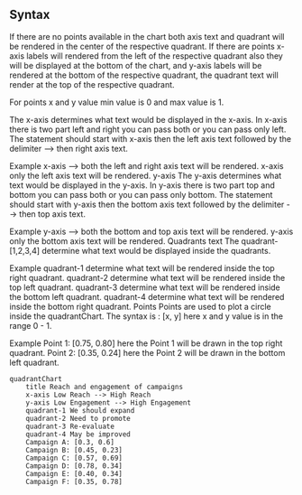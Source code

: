 ## Syntax

If there are no points available in the chart both axis text and quadrant will be rendered in the center of the respective quadrant. If there are points x-axis labels will rendered from the left of the respective quadrant also they will be displayed at the bottom of the chart, and y-axis labels will be rendered at the bottom of the respective quadrant, the quadrant text will render at the top of the respective quadrant.

For points x and y value min value is 0 and max value is 1.

The x-axis determines what text would be displayed in the x-axis. In x-axis there is two part left and right you can pass both or you can pass only left. The statement should start with x-axis then the left axis text followed by the delimiter --> then right axis text.

Example
x-axis <text> --> <text> both the left and right axis text will be rendered.
x-axis <text> only the left axis text will be rendered.
y-axis
The y-axis determines what text would be displayed in the y-axis. In y-axis there is two part top and bottom you can pass both or you can pass only bottom. The statement should start with y-axis then the bottom axis text followed by the delimiter --> then top axis text.

Example
y-axis <text> --> <text> both the bottom and top axis text will be rendered.
y-axis <text> only the bottom axis text will be rendered.
Quadrants text
The quadrant-[1,2,3,4] determine what text would be displayed inside the quadrants.

Example
quadrant-1 <text> determine what text will be rendered inside the top right quadrant.
quadrant-2 <text> determine what text will be rendered inside the top left quadrant.
quadrant-3 <text> determine what text will be rendered inside the bottom left quadrant.
quadrant-4 <text> determine what text will be rendered inside the bottom right quadrant.
Points
Points are used to plot a circle inside the quadrantChart. The syntax is <text>: [x, y] here x and y value is in the range 0 - 1.

Example
Point 1: [0.75, 0.80] here the Point 1 will be drawn in the top right quadrant.
Point 2: [0.35, 0.24] here the Point 2 will be drawn in the bottom left quadrant.

```mermaid-example
quadrantChart
    title Reach and engagement of campaigns
    x-axis Low Reach --> High Reach
    y-axis Low Engagement --> High Engagement
    quadrant-1 We should expand
    quadrant-2 Need to promote
    quadrant-3 Re-evaluate
    quadrant-4 May be improved
    Campaign A: [0.3, 0.6]
    Campaign B: [0.45, 0.23]
    Campaign C: [0.57, 0.69]
    Campaign D: [0.78, 0.34]
    Campaign E: [0.40, 0.34]
    Campaign F: [0.35, 0.78]

```

